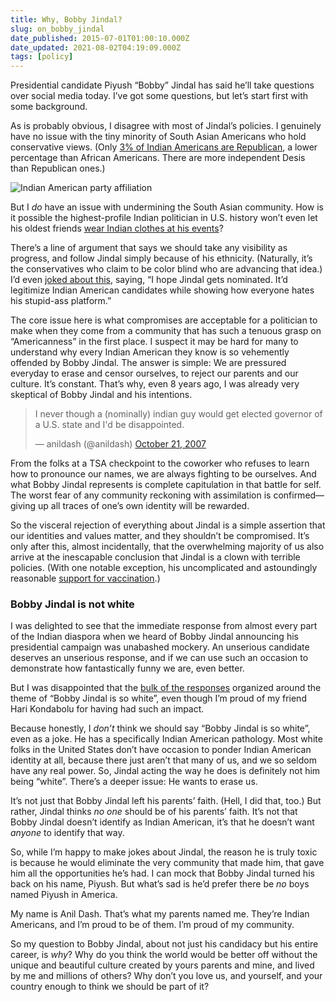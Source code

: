 ```yaml
---
title: Why, Bobby Jindal?
slug: on_bobby_jindal
date_published: 2015-07-01T01:00:10.000Z
date_updated: 2021-08-02T04:19:09.000Z
tags: [policy]
---
```


Presidential candidate Piyush “Bobby” Jindal has said he’ll take questions over social media today. I’ve got some questions, but let’s start first with some background.

As is probably obvious, I disagree with most of Jindal’s policies. I genuinely have no issue with the tiny minority of South Asian Americans who hold conservative views. (Only [3% of Indian Americans are Republican](https://cdn.americanprogress.org/wp-content/uploads/2015/04/AAPI-Indian-factsheet.pdf), a lower percentage than African Americans. There are more independent Desis than Republican ones.)

![Indian American party affiliation](https://cdn.glitch.global/c4e475b2-a54e-47e0-973c-ed0bd1b46262/indian-american-voting.png?v=1669938887637 "Indian American party affiliation metrics")

But I *do* have an issue with undermining the South Asian community. How is it possible the highest-profile Indian politician in U.S. history won’t even let his oldest friends [wear Indian clothes at his events](http://www.washingtonpost.com/politics/from-piyush-to-bobby-how-does-jindal-feel-about-his-familys-past/2015/06/22/7d45a3da-18ec-11e5-ab92-c75ae6ab94b5_story.html)?

There’s a line of argument that says we should take any visibility as progress, and follow Jindal simply because of his ethnicity. (Naturally, it’s the conservatives who claim to be color blind who are advancing that idea.) I’d even [joked about this](https://twitter.com/anildash/status/613881432310710272), saying, “I hope Jindal gets nominated. It’d legitimize Indian American candidates while showing how everyone hates his stupid-ass platform.”

The core issue here is what compromises are acceptable for a politician to make when they come from a community that has such a tenuous grasp on “Americanness” in the first place. I suspect it may be hard for many to understand why every Indian American they know is so vehemently offended by Bobby Jindal. The answer is simple: We are pressured everyday to erase and censor ourselves, to reject our parents and our culture. It’s constant. That’s why, even 8 years ago, I was already very skeptical of Bobby Jindal and his intentions.

<blockquote class="twitter-tweet" data-dnt="true" data-theme="dark"><p lang="en" dir="ltr">I never though a (nominally) indian guy would get elected governor of a U.S. state and I&#39;d be disappointed.</p>&mdash; anildash (@anildash) <a href="https://twitter.com/anildash/status/352477552?ref_src=twsrc%5Etfw">October 21, 2007</a></blockquote> <script async src="https://platform.twitter.com/widgets.js" charset="utf-8"></script>

From the folks at a TSA checkpoint to the coworker who refuses to learn how to pronounce our names, we are always fighting to be ourselves. And what Bobby Jindal represents is complete capitulation in that battle for self. The worst fear of any community reckoning with assimilation is confirmed—giving up all traces of one’s own identity will be rewarded.

So the visceral rejection of everything about Jindal is a simple assertion that our identities and values matter, and they shouldn’t be compromised. It’s only after this, almost incidentally, that the overwhelming majority of us also arrive at the inescapable conclusion that Jindal is a clown with terrible policies. (With one notable exception, his uncomplicated and astoundingly reasonable [support for vaccination](http://talkingpointsmemo.com/livewire/bobby-jindal-science-supports-vaccines).)

### Bobby Jindal is not white

I was delighted to see that the immediate response from almost every part of the Indian diaspora when we heard of Bobby Jindal announcing his presidential campaign was unabashed mockery. An unserious candidate deserves an unserious response, and if we can use such an occasion to demonstrate how fantastically funny we are, even better.

But I was disappointed that the [bulk of the responses](http://www.buzzfeed.com/sahilrizwan/bobby-brown) organized around the theme of “Bobby Jindal is so white”, even though I’m proud of my friend Hari Kondabolu for having had such an impact.

Because honestly, I *don’t* think we should say “Bobby Jindal is so white”, even as a joke. He has a specifically Indian American pathology. Most white folks in the United States don’t have occasion to ponder Indian American identity at all, because there just aren’t that many of us, and we so seldom have any real power. So, Jindal acting the way he does is definitely not him being “white”. There’s a deeper issue: He wants to erase us.

It’s not just that Bobby Jindal left his parents’ faith. (Hell, I did that, too.) But rather, Jindal thinks *no one* should be of his parents’ faith. It’s not that Bobby Jindal doesn’t identify as Indian American, it’s that he doesn’t want *anyone* to identify that way.

So, while I’m happy to make jokes about Jindal, the reason he is truly toxic is because he would eliminate the very community that made him, that gave him all the opportunities he’s had. I can mock that Bobby Jindal turned his back on his name, Piyush. But what’s sad is he’d prefer there be *no* boys named Piyush in America.

My name is Anil Dash. That’s what my parents named me. They’re Indian Americans, and I’m proud to be of them. I’m proud of my community.

So my question to Bobby Jindal, about not just his candidacy but his entire career, is *why*? Why do you think the world would be better off without the unique and beautiful culture created by yours parents and mine, and lived by me and millions of others? Why don’t you love us, and yourself, and your country enough to think we should be part of it?
